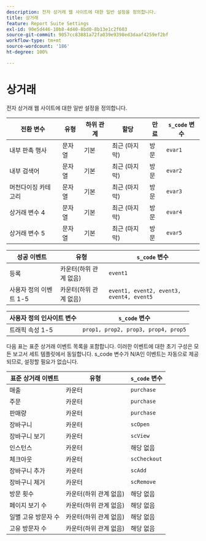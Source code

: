 ```yaml
---
description: 전자 상거래 웹 사이트에 대한 일반 설정을 정의합니다.
title: 상거래
feature: Report Suite Settings
exl-id: 90e5d446-10b8-4d40-8bd0-8b13e1c2f603
source-git-commit: 9057cc83881a72fa039e9398ed3daaf4259ef2bf
workflow-type: tm+mt
source-wordcount: '186'
ht-degree: 100%

---
```


# 상거래

전자 상거래 웹 사이트에 대한 일반 설정을 정의합니다.

| 전환 변수 | 유형 | 하위 관계 | 할당 | 만료 | `s_code` 변수 |
|---|---|---|---|---|---|
| 내부 판촉 행사 | 문자열 | 기본 | 최근 (마지막) | 방문 | `evar1` |
| 내부 검색어 | 문자열 | 기본 | 최근 (마지막) | 방문 | `evar2` |
| 머천다이징 카테고리 | 문자열 | 기본 | 최근 (마지막) | 방문 | `evar3` |
| 상거래 변수 4 | 문자열 | 기본 | 최근 (마지막) | 방문 | `evar4` |
| 상거래 변수 5 | 문자열 | 기본 | 최근 (마지막) | 방문 | `evar5` |

| 성공 이벤트 | 유형 | `s_code` 변수 |
|---|---|---|
| 등록 | 카운터(하위 관계 없음) | `event1` |
| 사용자 정의 이벤트 1-5 | 카운터(하위 관계 없음) | `event1, event2, event3, event4, event5` |

| 사용자 정의 인사이트 변수 | `s_code` 변수 |
|---|---|
| 트래픽 속성 1-5 | `prop1, prop2, prop3, prop4, prop5` |

다음 표는 표준 상거래 이벤트 목록을 포함합니다. 이러한 이벤트에 대한 초기 구성은 모든 보고서 세트 템플릿에서 동일합니다. s_code 변수가 N/A인 이벤트는 자동으로 제공되므로, 설정할 필요가 없습니다.

| 표준 상거래 이벤트 | 유형 | `s_code` 변수 |
|---|---|---|
| 매출 | 카운터 | `purchase` |
| 주문 | 카운터 | `purchase` |
| 판매량 | 카운터 | `purchase` |
| 장바구니 | 카운터 | `scOpen` |
| 장바구니 보기 | 카운터 | `scView` |
| 인스턴스 | 카운터 | 해당 없음 |
| 체크아웃 | 카운터 | `scCheckout` |
| 장바구니 추가 | 카운터 | `scAdd` |
| 장바구니 제거 | 카운터 | `scRemove` |
| 방문 횟수 | 카운터(하위 관계 없음) | 해당 없음 |
| 페이지 보기 수 | 카운터(하위 관계 없음) | 해당 없음 |
| 일별 고유 방문자 수 | 카운터(하위 관계 없음) | 해당 없음 |
| 고유 방문자 수 | 카운터(하위 관계 없음) | 해당 없음 |
